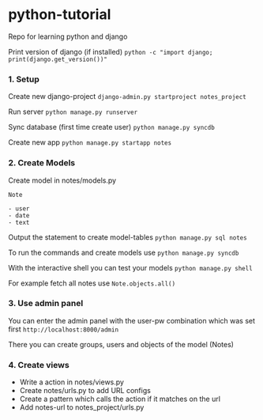 python-tutorial
===============

Repo for learning python and django

Print version of django (if installed)
```python -c "import django; print(django.get_version())"```

### 1. Setup

Create new django-project
```django-admin.py startproject notes_project```

Run server
```python manage.py runserver```

Sync database (first time create user)
```python manage.py syncdb```

Create new app
```python manage.py startapp notes```

### 2. Create Models

Create model in  notes/models.py

```
Note

- user
- date
- text
```

Output the statement to create model-tables
```python manage.py sql notes```

To run the commands and create models use
```python manage.py syncdb```

With the interactive shell you can test your models
```python manage.py shell```

For example fetch all notes use
```Note.objects.all()```

### 3. Use admin panel

You can enter the admin panel with the user-pw combination which was set first
```http://localhost:8000/admin```

There you can create groups, users and objects of the model (Notes)

### 4. Create views

- Write a action in notes/views.py
- Create notes/urls.py to add URL configs
- Create a pattern which calls  the action if it matches on the url
- Add notes-url to notes_project/urls.py
